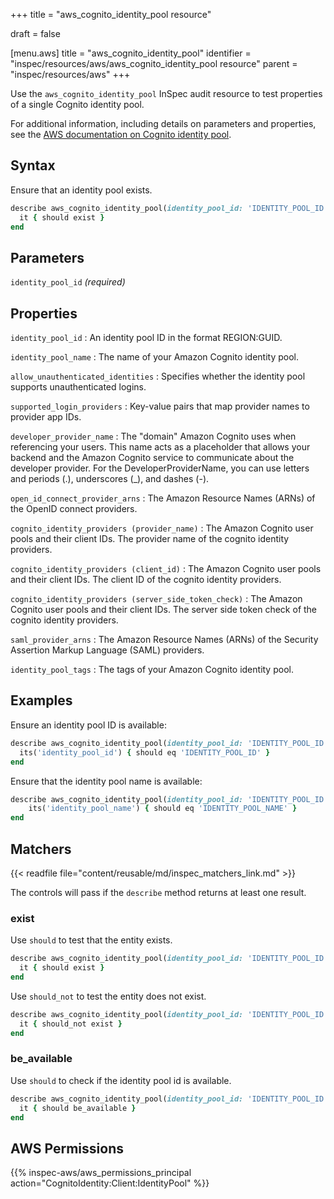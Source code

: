+++
title = "aws_cognito_identity_pool resource"

draft = false


[menu.aws]
title = "aws_cognito_identity_pool"
identifier = "inspec/resources/aws/aws_cognito_identity_pool resource"
parent = "inspec/resources/aws"
+++

Use the `aws_cognito_identity_pool` InSpec audit resource to test properties of a single Cognito identity pool.

For additional information, including details on parameters and properties, see the [AWS documentation on Cognito identity pool](https://docs.aws.amazon.com/AWSCloudFormation/latest/UserGuide/aws-resource-cognito-identitypool.html).

## Syntax

Ensure that an identity pool exists.

```ruby
describe aws_cognito_identity_pool(identity_pool_id: 'IDENTITY_POOL_ID') do
  it { should exist }
end
```

## Parameters

`identity_pool_id` _(required)_

## Properties

`identity_pool_id`
: An identity pool ID in the format REGION:GUID.

`identity_pool_name`
: The name of your Amazon Cognito identity pool.

`allow_unauthenticated_identities`
: Specifies whether the identity pool supports unauthenticated logins.

`supported_login_providers`
: Key-value pairs that map provider names to provider app IDs.

`developer_provider_name`
: The "domain" Amazon Cognito uses when referencing your users. This name acts as a placeholder that allows your backend and the Amazon Cognito service to communicate about the developer provider. For the DeveloperProviderName, you can use letters and periods (.), underscores (_), and dashes (-).

`open_id_connect_provider_arns`
: The Amazon Resource Names (ARNs) of the OpenID connect providers.

`cognito_identity_providers (provider_name)`
: The Amazon Cognito user pools and their client IDs. The provider name of the cognito identity providers.

`cognito_identity_providers (client_id)`
: The Amazon Cognito user pools and their client IDs. The client ID of the cognito identity providers.

`cognito_identity_providers (server_side_token_check)`
: The Amazon Cognito user pools and their client IDs. The server side token check of the cognito identity providers.

`saml_provider_arns`
: The Amazon Resource Names (ARNs) of the Security Assertion Markup Language (SAML) providers.

`identity_pool_tags`
: The tags of your Amazon Cognito identity pool.

## Examples

Ensure an identity pool ID is available:

```ruby
describe aws_cognito_identity_pool(identity_pool_id: 'IDENTITY_POOL_ID') do
  its('identity_pool_id') { should eq 'IDENTITY_POOL_ID' }
end
```

Ensure that the identity pool name is available:

```ruby
describe aws_cognito_identity_pool(identity_pool_id: 'IDENTITY_POOL_ID') do
    its('identity_pool_name') { should eq 'IDENTITY_POOL_NAME' }
end
```

## Matchers

{{< readfile file="content/reusable/md/inspec_matchers_link.md" >}}

The controls will pass if the `describe` method returns at least one result.

### exist

Use `should` to test that the entity exists.

```ruby
describe aws_cognito_identity_pool(identity_pool_id: 'IDENTITY_POOL_ID') do
  it { should exist }
end
```

Use `should_not` to test the entity does not exist.

```ruby
describe aws_cognito_identity_pool(identity_pool_id: 'IDENTITY_POOL_ID') do
  it { should_not exist }
end
```

### be_available

Use `should` to check if the identity pool id is available.

```ruby
describe aws_cognito_identity_pool(identity_pool_id: 'IDENTITY_POOL_ID') do
  it { should be_available }
end
```

## AWS Permissions

{{% inspec-aws/aws_permissions_principal action="CognitoIdentity:Client:IdentityPool" %}}
